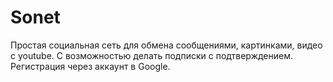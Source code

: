 # Sonet

Простая социальная сеть для обмена сообщениями, картинками, видео 
с youtube. С возможностью делать подписки с подтверждением.
Регистрация через аккаунт в Google.